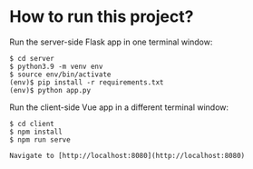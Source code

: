 # How to run this project?

Run the server-side Flask app in one terminal window:

    
    $ cd server
    $ python3.9 -m venv env
    $ source env/bin/activate
    (env)$ pip install -r requirements.txt
    (env)$ python app.py
    

Run the client-side Vue app in a different terminal window:

    
    $ cd client
    $ npm install
    $ npm run serve
    
    Navigate to [http://localhost:8080](http://localhost:8080)
